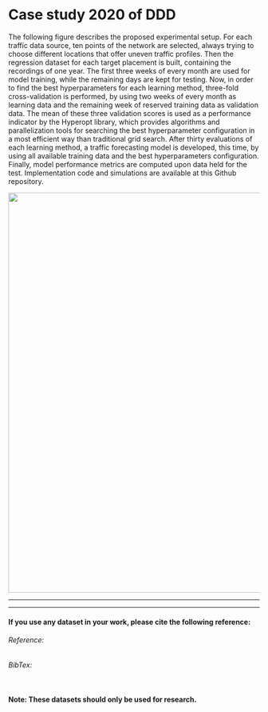 # Case study 2020 of DDD

The following figure describes the proposed experimental setup. For each traffic data source, ten points of the network are selected, always trying to choose different locations that offer uneven traffic profiles. Then the regression dataset for each target placement is built, containing the recordings of one year. The first three weeks of every month are used for model training, while the remaining days are kept for testing. Now, in order to find the best hyperparameters for each learning method, three-fold cross-validation is performed, by using two weeks of every month as learning data and the remaining week of reserved training data as validation data. The mean of these three validation scores is used as a performance indicator by the Hyperopt library, which provides algorithms and parallelization tools for searching the best hyperparameter configuration in a most efficient way than traditional grid search. After thirty evaluations of each learning method, a traffic forecasting model is developed, this time, by using all available training data and the best hyperparameters configuration. Finally, model performance metrics are computed upon data held for the test. Implementation code and simulations are available at this Github repository.

<img src="https://github.com/erasperiko/CaseStudy2020/blob/master/Experimental%20Set%20Up.png" width="600" height="800" ></img>



---

---
#### If you use any dataset in your work, please cite the following reference:
###### Reference:

###### BibTex:
```

```
#### Note: These datasets should only be used for research.
